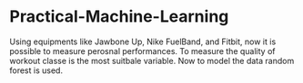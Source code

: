 # Practical-Machine-Learning
Using equipments like Jawbone Up, Nike FuelBand, and Fitbit, now it is possible to measure perosnal performances. 
To measure the quality of workout classe is the most suitbale variable. Now to model the data random forest is used.
